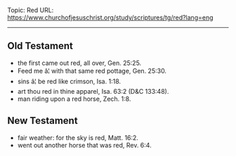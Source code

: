 Topic: Red
URL: https://www.churchofjesuschrist.org/study/scriptures/tg/red?lang=eng

---

## Old Testament

- the first came out red, all over, Gen. 25:25.
- Feed me â¦ with that same red pottage, Gen. 25:30.
- sins â¦ be red like crimson, Isa. 1:18.
- art thou red in thine apparel, Isa. 63:2 (D&C 133:48).
- man riding upon a red horse, Zech. 1:8.

## New Testament

- fair weather: for the sky is red, Matt. 16:2.
- went out another horse that was red, Rev. 6:4.

